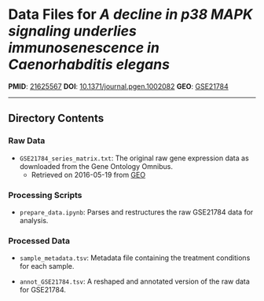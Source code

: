 # Data Files for *A decline in p38 MAPK signaling underlies immunosenescence in Caenorhabditis elegans*

**PMID**: [21625567](http://www.ncbi.nlm.nih.gov/pubmed/21625567)
**DOI**: [10.1371/journal.pgen.1002082](http://dx.doi.org/10.1371/journal.pgen.1002082)
**GEO**: [GSE21784](http://www.ncbi.nlm.nih.gov/geo/query/acc.cgi?acc=GSE21784)

---

## Directory Contents

### Raw Data

- `GSE21784_series_matrix.txt`: The original raw gene expression data as downloaded from the Gene Ontology Omnibus.
    - Retrieved on 2016-05-19 from [GEO](ftp://ftp.ncbi.nlm.nih.gov/geo/series/GSE21nnn/GSE21784/matrix/GSE21784_series_matrix.txt.gz)

### Processing Scripts

- `prepare_data.ipynb`: Parses and restructures the raw GSE21784 data for analysis.

### Processed Data

- `sample_metadata.tsv`: Metadata file containing the treatment conditions for each sample.

- `annot_GSE21784.tsv`: A reshaped and annotated version of the raw data for GSE21784.
